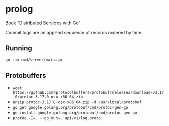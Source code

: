 # prolog

Book "Distributed Services with Go"

Commit logs are an append sequence of records ordered by time.


## Running

`go run cmd/server/main.go`

## Protobuffers

* `wget https://github.com/protocolbuffers/protobuf/releases/download/v3.17.0/protoc-3.17.0-osx-x86_64.zip`
* `unzip protoc-3.17.0-osx-x86_64.zip -d /usr/local/protobuf`
* `go get google.golang.org/protobuf/cmd/protoc-gen-go`
* `go install google.golang.org/protobuf/cmd/protoc-gen-go`
* `protoc -I=. --go_out=. api/v1/log.proto`
